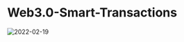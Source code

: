 # Web3.0-Smart-Transactions

![2022-02-19](https://user-images.githubusercontent.com/31897843/157591189-7a767665-46f7-4d92-954a-b9a419a0ba66.png)
